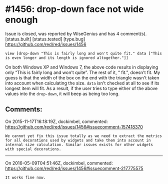 
#1456: drop-down face not wide enough
================================================================================
Issue is closed, was reported by WiseGenius and has 4 comment(s).
[status.built] [status.tested] [type.bug]
<https://github.com/red/red/issues/1456>

```
view [drop-down "This is fairly long and won't quite fit." data ["This is even longer and its length is ignored altogether."]]
```

On both Windows XP and Windows 7, the above code results in displaying only “This is fairly long and won't quite”. The rest of it, “ fit.”, doesn't fit. My guess is that the width of the box on the end with the triangle wasn't taken into account when calculating the size.
`data` isn't checked at all to see if its longest item will fit.
As a result, if the user tries to type either of the above values into the `drop-down`, it will beep as being too long.



Comments:
--------------------------------------------------------------------------------

On 2015-11-17T16:18:19Z, dockimbel, commented:
<https://github.com/red/red/issues/1456#issuecomment-157418370>

    We cannot yet fix this issue totally as we need to extract the metrics for all decorations used by widgets and take them into account in internal size calculation. Similar issues exists for other widgets with special decorations.

--------------------------------------------------------------------------------

On 2016-05-09T04:51:46Z, dockimbel, commented:
<https://github.com/red/red/issues/1456#issuecomment-217775575>

    It works fine now.

